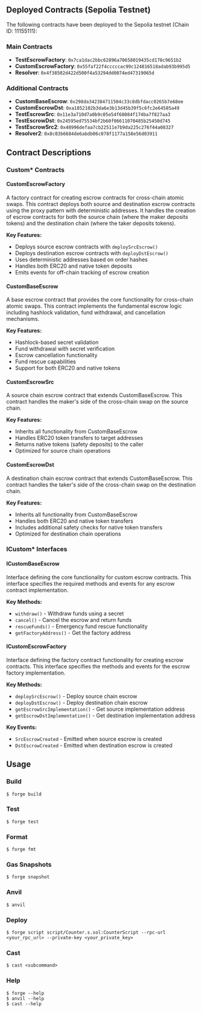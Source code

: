 ## Deployed Contracts (Sepolia Testnet)

The following contracts have been deployed to the Sepolia testnet (Chain ID: 11155111):

### Main Contracts
- **TestEscrowFactory**: `0x7ca1dac2bbc62896a70658019435cd178c9651b2`
- **CustomEscrowFactory**: `0x55faf22f4cccccac99c124816518adab93b995d5`
- **Resolver**: `0x4f38502d422d500f4a53294dd0074ed47319065d`

### Additional Contracts
- **CustomBaseEscrow**: `0x298da342384711504c33c8dbfdacc0265b7e68ee`
- **CustomEscrowDst**: `0xa1852102b3da6e3b13d45b39f5c6fc2e64585a49`
- **TestEscrowSrc**: `0x11e3a710d7a0b9c05e54f68084f174ba7f827aa3`
- **TestEscrowDst**: `0x24595ed75534bf2b60f06611070485b25450d745`
- **TestEscrowSrc2**: `0x48996defaa7cb22511e7b9da225c276f44a08327`
- **Resolver2**: `0x8c03b6684de6abdb06c078f1177a158e56d03911`

## Contract Descriptions

### Custom* Contracts

#### CustomEscrowFactory
A factory contract for creating escrow contracts for cross-chain atomic swaps. This contract deploys both source and destination escrow contracts using the proxy pattern with deterministic addresses. It handles the creation of escrow contracts for both the source chain (where the maker deposits tokens) and the destination chain (where the taker deposits tokens).

**Key Features:**
- Deploys source escrow contracts with `deploySrcEscrow()`
- Deploys destination escrow contracts with `deployDstEscrow()`
- Uses deterministic addresses based on order hashes
- Handles both ERC20 and native token deposits
- Emits events for off-chain tracking of escrow creation

#### CustomBaseEscrow
A base escrow contract that provides the core functionality for cross-chain atomic swaps. This contract implements the fundamental escrow logic including hashlock validation, fund withdrawal, and cancellation mechanisms.

**Key Features:**
- Hashlock-based secret validation
- Fund withdrawal with secret verification
- Escrow cancellation functionality
- Fund rescue capabilities
- Support for both ERC20 and native tokens

#### CustomEscrowSrc
A source chain escrow contract that extends CustomBaseEscrow. This contract handles the maker's side of the cross-chain swap on the source chain.

**Key Features:**
- Inherits all functionality from CustomBaseEscrow
- Handles ERC20 token transfers to target addresses
- Returns native tokens (safety deposits) to the caller
- Optimized for source chain operations

#### CustomEscrowDst
A destination chain escrow contract that extends CustomBaseEscrow. This contract handles the taker's side of the cross-chain swap on the destination chain.

**Key Features:**
- Inherits all functionality from CustomBaseEscrow
- Handles both ERC20 and native token transfers
- Includes additional safety checks for native token transfers
- Optimized for destination chain operations

### ICustom* Interfaces

#### ICustomBaseEscrow
Interface defining the core functionality for custom escrow contracts. This interface specifies the required methods and events for any escrow contract implementation.

**Key Methods:**
- `withdraw()` - Withdraw funds using a secret
- `cancel()` - Cancel the escrow and return funds
- `rescueFunds()` - Emergency fund rescue functionality
- `getFactoryAddress()` - Get the factory address

#### ICustomEscrowFactory
Interface defining the factory contract functionality for creating escrow contracts. This interface specifies the methods and events for the escrow factory implementation.

**Key Methods:**
- `deploySrcEscrow()` - Deploy source chain escrow
- `deployDstEscrow()` - Deploy destination chain escrow
- `getEscrowSrcImplementation()` - Get source implementation address
- `getEscrowDstImplementation()` - Get destination implementation address

**Key Events:**
- `SrcEscrowCreated` - Emitted when source escrow is created
- `DstEscrowCreated` - Emitted when destination escrow is created

## Usage

### Build

```shell
$ forge build
```

### Test

```shell
$ forge test
```

### Format

```shell
$ forge fmt
```

### Gas Snapshots

```shell
$ forge snapshot
```

### Anvil

```shell
$ anvil
```

### Deploy

```shell
$ forge script script/Counter.s.sol:CounterScript --rpc-url <your_rpc_url> --private-key <your_private_key>
```

### Cast

```shell
$ cast <subcommand>
```

### Help

```shell
$ forge --help
$ anvil --help
$ cast --help
```
